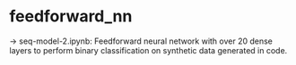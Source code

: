 # feedforward_nn

-> seq-model-2.ipynb: Feedforward neural network with over 20 dense layers to perform binary classification on synthetic data generated in code. 
